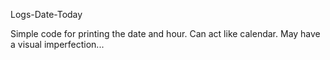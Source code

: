 Logs-Date-Today

Simple code for printing the date and hour. Can act like calendar.
May have a visual imperfection...

